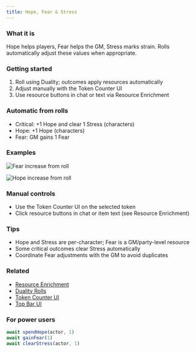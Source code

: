 ```yaml
---
title: Hope, Fear & Stress
---
```


### What it is
Hope helps players, Fear helps the GM, Stress marks strain. Rolls automatically adjust these values when appropriate.

### Getting started
1. Roll using Duality; outcomes apply resources automatically
2. Adjust manually with the Token Counter UI
3. Use resource buttons in chat or text via Resource Enrichment

### Automatic from rolls
- Critical: +1 Hope and clear 1 Stress (characters)
- Hope: +1 Hope (characters)
- Fear: GM gains 1 Fear

### Examples
![Fear increase from roll](https://github.com/user-attachments/assets/ed12d59e-3101-4637-803e-4f44a2dc0e26)

![Hope increase from roll](https://github.com/user-attachments/assets/da0d520c-9201-4f51-9a41-c7d25002ce41)

### Manual controls
- Use the Token Counter UI on the selected token
- Click resource buttons in chat or item text (see Resource Enrichment)

### Tips
- Hope and Stress are per-character; Fear is a GM/party-level resource
- Some critical outcomes clear Stress automatically
- Coordinate Fear adjustments with the GM to avoid duplicates

### Related
- [Resource Enrichment](./resource-enrichment.md)
- [Duality Rolls](../rolling/duality-rolls.md)
- [Token Counter UI](../../ui/token-counter-ui.md)
- [Top Bar UI](../../ui/top-bar-ui.md)

### For power users
```javascript
await spendHope(actor, 1)
await gainFear(1)
await clearStress(actor, 1)
```

